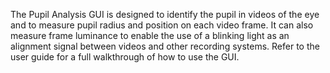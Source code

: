The Pupil Analysis GUI is designed to identify the pupil in videos of the eye and to measure pupil radius and position on each video frame. It can also measure frame luminance to enable the use of a blinking light as an alignment signal between videos and other recording systems.
Refer to the user guide for a full walkthrough of how to use the GUI.

